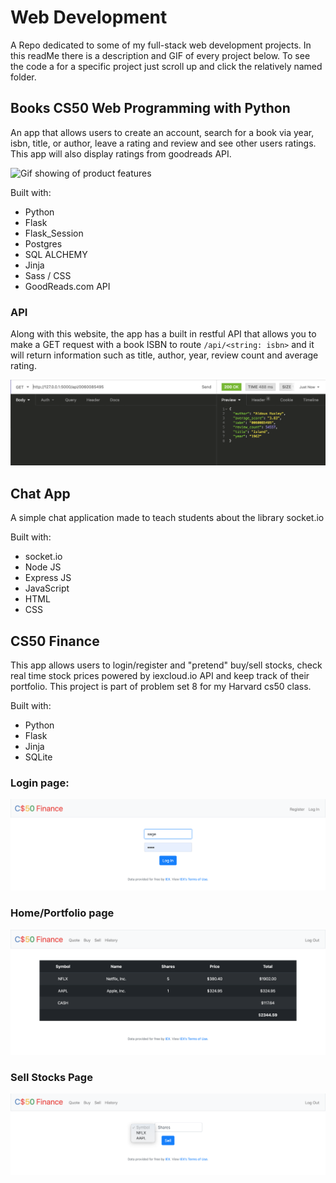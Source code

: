 # Web Development
A Repo dedicated to some of my full-stack web development projects. In this readMe there is a description and GIF of every project below. To see the code a for a specific project just scroll up and click the relatively named folder.



## Books CS50 Web Programming with Python
An app that allows users to create an account, search for a book via year, isbn, title, or author, leave a rating and review and see other users ratings. This app will also display ratings from goodreads API.

![Gif showing of product features](./Books/images/books.gif)

Built with: 
- Python
- Flask
- Flask_Session
- Postgres
- SQL ALCHEMY
- Jinja
- Sass / CSS
- GoodReads.com API

### API
Along with this website, the app has a built in restful API that allows you to make a GET request with a book ISBN to route `/api/<string: isbn>` and it will return information such as title, author, year, review count and average rating. 

![Picture of API response](./Books/images/api.png)



## Chat App
A simple chat application made to teach students about the library socket.io

Built with:
- socket.io
- Node JS
- Express JS
- JavaScript
- HTML
- CSS







## CS50 Finance

This app allows users to login/register and "pretend" buy/sell stocks, check real time stock prices powered by iexcloud.io API and keep track of their portfolio.
This project is part of problem set 8 for my Harvard cs50 class.

Built with:
 - Python
 - Flask
 - Jinja
 - SQLite
 

### Login page:
![login page](./Finance/images/login.png?raw=true "login page example")



### Home/Portfolio page
![home page](./Finance/images/portfolio.png?raw=true "Portfolio page example")



### Sell Stocks Page
![sell page](./Finance/images/sell.png?raw=true "Sell page example")
